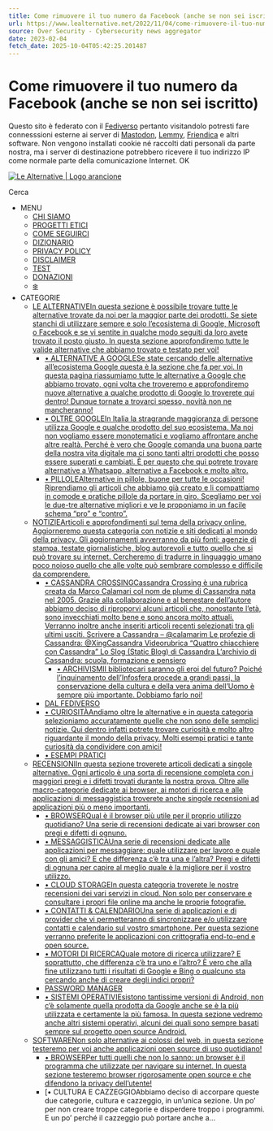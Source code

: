 ```yaml
---
title: Come rimuovere il tuo numero da Facebook (anche se non sei iscritto)
url: https://www.lealternative.net/2022/11/04/come-rimuovere-il-tuo-numero-da-facebook/
source: Over Security - Cybersecurity news aggregator
date: 2023-02-04
fetch_date: 2025-10-04T05:42:25.201487
---
```


# Come rimuovere il tuo numero da Facebook (anche se non sei iscritto)

Questo sito è federato con il [Fediverso](https://www.lealternative.net/2022/05/09/che-cose-il-fediverso/) pertanto visitandolo potresti fare connesssioni esterne ai server di [Mastodon](https://poliversity.it/), [Lemmy](https://feddit.it/), [Friendica](https://poliverso.org/) e altri software.
Non vengono installati cookie né raccolti dati personali da parte nostra, ma i server di destinazione potrebbero ricevere il tuo indirizzo IP come normale parte della comunicazione Internet.
OK

[![Le Alternative | Logo arancione](data:image/svg+xml;base64...)](https://www.lealternative.net/)

Cerca

* MENU
  + [CHI SIAMO](https://www.lealternative.net/chi-siamo/)
  + [PROGETTI ETICI](https://www.lealternative.net/progetti-etici/)
  + [COME SEGUIRCI](https://www.lealternative.net/come-seguirci/)
  + [DIZIONARIO](https://www.lealternative.net/dizionario-nerd-italiano/)
  + [PRIVACY POLICY](https://www.lealternative.net/privacy-policy/)
  + [DISCLAIMER](https://www.lealternative.net/disclaimer/)
  + [TEST](https://privacytest.lealternative.net/)
  + [DONAZIONI](https://www.lealternative.net/donazioni/)
  + [❄️](https://www.lealternative.net/snowflake/)
* CATEGORIE
  + [LE ALTERNATIVEIn questa sezione è possibile trovare tutte le alternative trovate da noi per la maggior parte dei prodotti. Se siete stanchi di utilizzare sempre e solo l’ecosistema di Google, Microsoft o Facebook e se vi sentite in qualche modo seguiti da loro avete trovato il posto giusto. In questa sezione approfondiremo tutte le valide alternative che abbiamo trovato e testato per voi!](https://www.lealternative.net/category/le-alternative/)
    - [• ALTERNATIVE A GOOGLESe state cercando delle alternative all’ecosistema Google questa è la sezione che fa per voi. In questa pagina riassumiamo tutte le alternative a Google che abbiamo trovato, ogni volta che troveremo e approfondiremo nuove alternative a qualche prodotto di Google lo troverete qui dentro! Dunque tornate a trovarci spesso, novità non ne mancheranno!](https://www.lealternative.net/category/le-alternative/alternative-a-google/)
    - [• OLTRE GOOGLEIn Italia la stragrande maggioranza di persone utilizza Google e qualche prodotto del suo ecosistema. Ma noi non vogliamo essere monotematici e vogliamo affrontare anche altre realtà. Perché è vero che Google comanda una buona parte della nostra vita digitale ma ci sono tanti altri prodotti che posso essere superati e cambiati. È per questo che qui potrete trovare alternative a Whatsapp, alternative a Facebook e molto altro.](https://www.lealternative.net/category/le-alternative/oltre-google/)
    - [• PILLOLEAlternative in pillole, buone per tutte le occasioni! Riprendiamo gli articoli che abbiamo già creato e li compattiamo in comode e pratiche pillole da portare in giro. Scegliamo per voi le due-tre alternative migliori e ve le proponiamo in un facile schema “pro” e “contro”.](https://www.lealternative.net/category/le-alternative/pillole/)
  + [NOTIZIEArticoli e approfondimenti sul tema della privacy online. Aggiorneremo questa categoria con notizie e siti dedicati al mondo della privacy. Gli aggiornamenti avverranno da più fonti: agenzie di stampa, testate giornalistiche, blog autorevoli e tutto quello che si può trovare su internet. Cercheremo di tradurre in linguaggio umano poco noioso quello che alle volte può sembrare complesso e difficile da comprendere.](https://www.lealternative.net/category/news/)
    - [• CASSANDRA CROSSINGCassandra Crossing è una rubrica creata da Marco Calamari col nom de plume di Cassandra nata nel 2005. Grazie alla collaborazione e al benestare dell’autore abbiamo deciso di riproporvi alcuni articoli che, nonostante l’età, sono invecchiati molto bene e sono ancora molto attuali. Verranno inoltre anche inseriti articoli recenti selezionati tra gli ultimi usciti. Scrivere a Cassandra – @calamarim Le profezie di Cassandra: @XingCassandra Videorubrica “Quattro chiacchiere con Cassandra” Lo Slog (Static Blog) di Cassandra L’archivio di Cassandra: scuola, formazione e pensiero](https://www.lealternative.net/category/cassandra-crossing/)
      * [• ARCHIVISMII bibliotecari saranno gli eroi del futuro? Poiché l’inquinamento dell’Infosfera procede a grandi passi, la conservazione della cultura e della vera anima dell’Uomo è sempre più importante. Dobbiamo farlo noi!](https://www.lealternative.net/category/cassandra-crossing/archivismi/)
    - [DAL FEDIVERSO](https://www.lealternative.net/category/fediverso/)
    - [• CURIOSITÀAndiamo oltre le alternative e in questa categoria selezioniamo accuratamente quelle che non sono delle semplici notizie. Qui dentro infatti potrete trovare curiosità e molto altro riguardante il mondo della privacy. Molti esempi pratici e tante curiosità da condividere con amici!](https://www.lealternative.net/category/curiosita/)
    - [• ESEMPI PRATICI](https://lealternative.net/tag/esempi-pratici/)
  + [RECENSIONIIn questa sezione troverete articoli dedicati a singole alternative. Ogni articolo è una sorta di recensione completa con i maggiori pregi e i difetti trovati durante la nostra prova. Oltre alle macro-categorie dedicate ai browser, ai motori di ricerca e alle applicazioni di messaggistica troverete anche singole recensioni ad applicazioni più o meno importanti.](https://www.lealternative.net/category/recensioni/)
    - [• BROWSERQual è il browser più utile per il proprio utilizzo quotidiano? Una serie di recensioni dedicate ai vari browser con pregi e difetti di ognuno.](https://www.lealternative.net/category/recensioni/browser-recensioni/)
    - [• MESSAGGISTICAUna serie di recensioni dedicate alle applicazioni per messaggiare: quale utilizzare per lavoro e quale con gli amici? E che differenza c’è tra una e l’altra? Pregi e difetti di ognuna per capire al meglio quale è la migliore per il vostro utilizzo.](https://www.lealternative.net/category/recensioni/messaggistica/)
    - [• CLOUD STORAGEIn questa categoria troverete le nostre recensioni dei vari servizi in cloud. Non solo per conservare e consultare i propri file online ma anche le proprie fotografie.](https://www.lealternative.net/category/recensioni/cloud-storage/)
    - [• CONTATTI & CALENDARIOUna serie di applicazioni e di provider che vi permetteranno di sincronizzare e/o utilizzare contatti e calendario sul vostro smartphone. Per questa sezione verranno preferite le applicazioni con crittografia end-to-end e open source.](https://www.lealternative.net/category/recensioni/contatti-calendario/)
    - [• MOTORI DI RICERCAQuale motore di ricerca utilizzare? E soprattutto, che differenza c’è tra uno e l’altro? È vero che alla fine utilizzano tutti i risultati di Google e Bing o qualcuno sta cercando anche di creare degli indici propri?](https://www.lealternative.net/category/recensioni/motori-di-ricerca/)
    - [PASSWORD MANAGER](https://www.lealternative.net/category/recensioni/password-manager/)
    - [• SISTEMI OPERATIVIEsistono tantissime versioni di Android, non c’è solamente quella prodotta da Google anche se è la più utilizzata e certamente la più famosa. In questa sezione vedremo anche altri sistemi operativi, alcuni dei quali sono sempre basati sempre sul progetto open source Android.](https://www.lealternative.net/category/recensioni/sistemi-operativi/)
  + [SOFTWARENon solo alternative ai colossi del web, in questa sezione testeremo per voi anche applicazioni open source di uso quotidiano!](https://www.lealternative.net/category/foss/software/)
    - [• BROWSERPer tutti quelli che non lo sanno: un browser è il programma che utilizzate per navigare su internet. In questa sezione testeremo browser rigorosamente open source e che difendono la privacy dell’utente!](https://www.lealternative.net/category/foss/software/browser/)
    - [• CULTURA E CAZZEGGIOAbbiamo deciso di accorpare queste due categorie, cultura e cazzeggio, in un’unica sezione. Un po’ per non creare troppe categorie e disperdere troppo i programmi. E un po’ perché il cazzeggio può portare anche a...